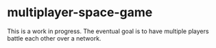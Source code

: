 # multiplayer-space-game

This is a work in progress. The eventual goal is to have multiple players battle each other over a network.
